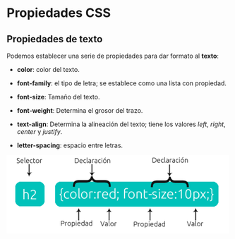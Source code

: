 #  **Propiedades CSS**

## **Propiedades de texto**

Podemos establecer una serie de propiedades para dar formato al **texto**:

- **color**: color del texto.

- **font-family**: el tipo de letra; se establece como una lista con propiedad.

- **font-size**: Tamaño del texto.

- **font-weight**: Determina el grosor del trazo.

- **text-align**: Determina la alineación del texto; tiene los valores *left*, *right*, *center* y *justify*.

- **letter-spacing**: espacio entre letras.

![Alt text](image-6.png)